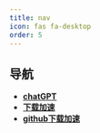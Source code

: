 ```yaml
---
title: nav
icon: fas fa-desktop
order: 5
---
```

## 导航

- **[chatGPT](https://chat.oaifree.com/)**
- **[下载加速](https://dl.tangyuewei.com/)**
- **[github下载加速](https://gh.tangyuewei.com/)**
